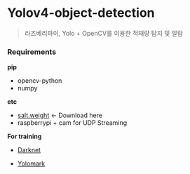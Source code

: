 # Yolov4-object-detection

> 라즈베리파이, Yolo + OpenCV를 이용한 적재량 탐지 및 알람



### Requirements

**pip**

* opencv-python
* numpy

**etc**

* [salt.weight](https://drive.google.com/file/d/18DHg_NI_WY64ESIeLW-1isnSbH8IOjs-/view?usp=sharing) <- Download here
* raspberrypi + cam for UDP Streaming

**For training**

* [Darknet](https://github.com/AlexeyAB/darknet)

* [Yolomark](https://github.com/AlexeyAB/Yolo_mark)